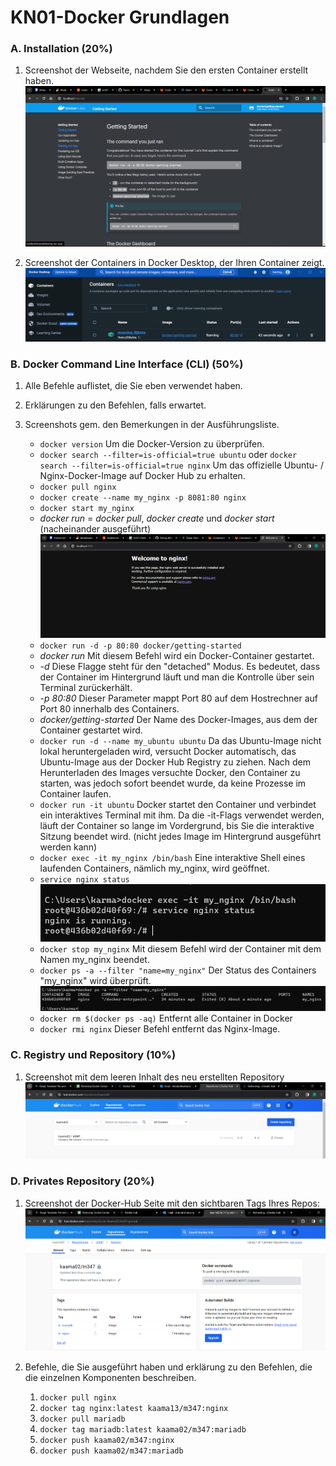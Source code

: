 # KN01-Docker Grundlagen

### A. Installation (20%)
1. Screenshot der Webseite, nachdem Sie den ersten Container erstellt haben.
![](images/1.png) <br>

2. Screenshot der Containers in Docker Desktop, der Ihren Container zeigt.
![](images/2.png) <br>

### B. Docker Command Line Interface (CLI) (50%)
1. Alle Befehle auflistet, die Sie eben verwendet haben. <br>
2. Erklärungen zu den Befehlen, falls erwartet. <br>
3. Screenshots gem. den Bemerkungen in der Ausführungsliste.

    - `docker version`
       Um die Docker-Version zu überprüfen. <br>
    - `docker search --filter=is-official=true ubuntu` oder
`docker search --filter=is-official=true nginx` Um das offizielle Ubuntu- / Nginx-Docker-Image auf Docker Hub zu erhalten.<br>
    - `docker pull nginx` 
    - `docker create --name my_nginx -p 8081:80 nginx`
    - `docker start my_nginx`
    - *docker run* = *docker pull*, *docker create* und *docker start* (nacheinander ausgeführt)
![](images/3.png) <br>
    - `docker run -d -p 80:80 docker/getting-started` <br>
    - *docker run* Mit diesem Befehl wird ein Docker-Container gestartet.
    - *-d* Diese Flagge steht für den "detached" Modus. Es bedeutet, dass der Container im Hintergrund läuft und man die Kontrolle über sein Terminal zurückerhält.
    - *-p 80:80* Dieser Parameter mappt Port 80 auf dem Hostrechner auf Port 80 innerhalb des Containers.
    - *docker/getting-started* Der Name des Docker-Images, aus dem der Container gestartet wird.
    - `docker run -d --name my_ubuntu ubuntu` Da das Ubuntu-Image nicht lokal heruntergeladen wird, versucht Docker automatisch, das Ubuntu-Image aus der Docker Hub Registry zu ziehen.
Nach dem Herunterladen des Images versuchte Docker, den Container zu starten, was jedoch sofort beendet wurde, da keine Prozesse im Container laufen.
    - `docker run -it ubuntu` Docker startet den Container und verbindet ein interaktives Terminal mit ihm.
Da die -it-Flags verwendet werden, läuft der Container so lange im Vordergrund, bis Sie die interaktive Sitzung beendet wird.
(nicht jedes Image im Hintergrund ausgeführt werden kann)
    - `docker exec -it my_nginx /bin/bash` Eine interaktive Shell eines laufenden Containers, nämlich my_nginx, wird geöffnet.
    - `service nginx status` 
    ![](images/4.png) <br>
    - `docker stop my_nginx` Mit diesem Befehl wird der Container mit dem Namen my_nginx beendet.
    - `docker ps -a --filter "name=my_nginx"` Der Status des Containers "my_nginx" wird überprüft.
    ![](images/5.png) <br>
    - `docker rm $(docker ps -aq)` Entfernt alle Container in Docker
    - `docker rmi nginx` Dieser Befehl entfernt das Nginx-Image.


### C. Registry und Repository (10%)
1. Screenshot mit dem leeren Inhalt des neu erstellten Repository
![](images/6.png) <br>

### D. Privates Repository (20%)
1. Screenshot der Docker-Hub Seite mit den sichtbaren Tags Ihres Repos:
![](images/7.png) <br>

2. Befehle, die Sie ausgeführt haben und erklärung zu den Befehlen, die die einzelnen Komponenten beschreiben.
    1. `docker pull nginx`
    2. `docker tag nginx:latest kaama13/m347:nginx` 
    3. `docker pull mariadb`
    4. `docker tag mariadb:latest kaama02/m347:mariadb`
    5. `docker push kaama02/m347:nginx`
    6. `docker push kaama02/m347:mariadb`
